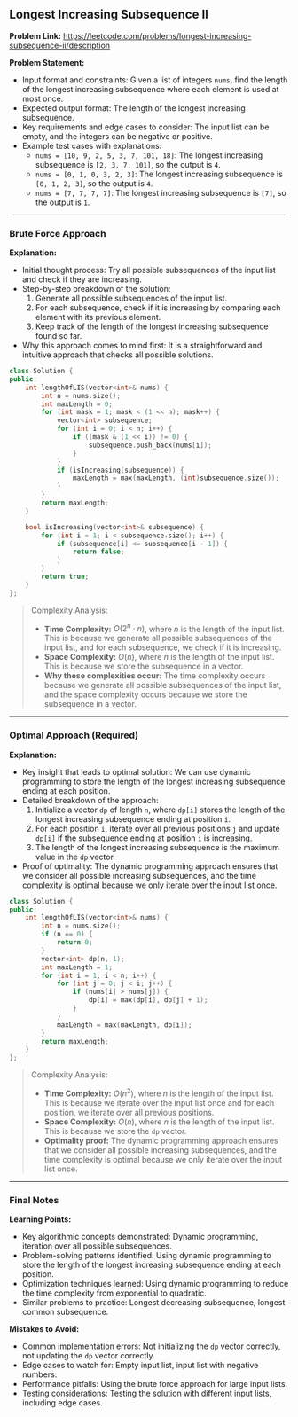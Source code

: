 ## Longest Increasing Subsequence II

**Problem Link:** https://leetcode.com/problems/longest-increasing-subsequence-ii/description

**Problem Statement:**
- Input format and constraints: Given a list of integers `nums`, find the length of the longest increasing subsequence where each element is used at most once.
- Expected output format: The length of the longest increasing subsequence.
- Key requirements and edge cases to consider: The input list can be empty, and the integers can be negative or positive.
- Example test cases with explanations:
  - `nums = [10, 9, 2, 5, 3, 7, 101, 18]`: The longest increasing subsequence is `[2, 3, 7, 101]`, so the output is `4`.
  - `nums = [0, 1, 0, 3, 2, 3]`: The longest increasing subsequence is `[0, 1, 2, 3]`, so the output is `4`.
  - `nums = [7, 7, 7, 7]`: The longest increasing subsequence is `[7]`, so the output is `1`.

---

### Brute Force Approach

**Explanation:**
- Initial thought process: Try all possible subsequences of the input list and check if they are increasing.
- Step-by-step breakdown of the solution:
  1. Generate all possible subsequences of the input list.
  2. For each subsequence, check if it is increasing by comparing each element with its previous element.
  3. Keep track of the length of the longest increasing subsequence found so far.
- Why this approach comes to mind first: It is a straightforward and intuitive approach that checks all possible solutions.

```cpp
class Solution {
public:
    int lengthOfLIS(vector<int>& nums) {
        int n = nums.size();
        int maxLength = 0;
        for (int mask = 1; mask < (1 << n); mask++) {
            vector<int> subsequence;
            for (int i = 0; i < n; i++) {
                if ((mask & (1 << i)) != 0) {
                    subsequence.push_back(nums[i]);
                }
            }
            if (isIncreasing(subsequence)) {
                maxLength = max(maxLength, (int)subsequence.size());
            }
        }
        return maxLength;
    }

    bool isIncreasing(vector<int>& subsequence) {
        for (int i = 1; i < subsequence.size(); i++) {
            if (subsequence[i] <= subsequence[i - 1]) {
                return false;
            }
        }
        return true;
    }
};
```

> Complexity Analysis:
> - **Time Complexity:** $O(2^n \cdot n)$, where $n$ is the length of the input list. This is because we generate all possible subsequences of the input list, and for each subsequence, we check if it is increasing.
> - **Space Complexity:** $O(n)$, where $n$ is the length of the input list. This is because we store the subsequence in a vector.
> - **Why these complexities occur:** The time complexity occurs because we generate all possible subsequences of the input list, and the space complexity occurs because we store the subsequence in a vector.

---

### Optimal Approach (Required)

**Explanation:**
- Key insight that leads to optimal solution: We can use dynamic programming to store the length of the longest increasing subsequence ending at each position.
- Detailed breakdown of the approach:
  1. Initialize a vector `dp` of length `n`, where `dp[i]` stores the length of the longest increasing subsequence ending at position `i`.
  2. For each position `i`, iterate over all previous positions `j` and update `dp[i]` if the subsequence ending at position `i` is increasing.
  3. The length of the longest increasing subsequence is the maximum value in the `dp` vector.
- Proof of optimality: The dynamic programming approach ensures that we consider all possible increasing subsequences, and the time complexity is optimal because we only iterate over the input list once.

```cpp
class Solution {
public:
    int lengthOfLIS(vector<int>& nums) {
        int n = nums.size();
        if (n == 0) {
            return 0;
        }
        vector<int> dp(n, 1);
        int maxLength = 1;
        for (int i = 1; i < n; i++) {
            for (int j = 0; j < i; j++) {
                if (nums[i] > nums[j]) {
                    dp[i] = max(dp[i], dp[j] + 1);
                }
            }
            maxLength = max(maxLength, dp[i]);
        }
        return maxLength;
    }
};
```

> Complexity Analysis:
> - **Time Complexity:** $O(n^2)$, where $n$ is the length of the input list. This is because we iterate over the input list once and for each position, we iterate over all previous positions.
> - **Space Complexity:** $O(n)$, where $n$ is the length of the input list. This is because we store the `dp` vector.
> - **Optimality proof:** The dynamic programming approach ensures that we consider all possible increasing subsequences, and the time complexity is optimal because we only iterate over the input list once.

---

### Final Notes

**Learning Points:**
- Key algorithmic concepts demonstrated: Dynamic programming, iteration over all possible subsequences.
- Problem-solving patterns identified: Using dynamic programming to store the length of the longest increasing subsequence ending at each position.
- Optimization techniques learned: Using dynamic programming to reduce the time complexity from exponential to quadratic.
- Similar problems to practice: Longest decreasing subsequence, longest common subsequence.

**Mistakes to Avoid:**
- Common implementation errors: Not initializing the `dp` vector correctly, not updating the `dp` vector correctly.
- Edge cases to watch for: Empty input list, input list with negative numbers.
- Performance pitfalls: Using the brute force approach for large input lists.
- Testing considerations: Testing the solution with different input lists, including edge cases.